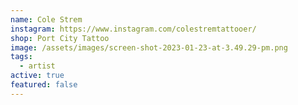 ```yaml
---
name: Cole Strem
instagram: https://www.instagram.com/colestremtattooer/
shop: Port City Tattoo
image: /assets/images/screen-shot-2023-01-23-at-3.49.29-pm.png
tags:
  - artist
active: true
featured: false
---
```

